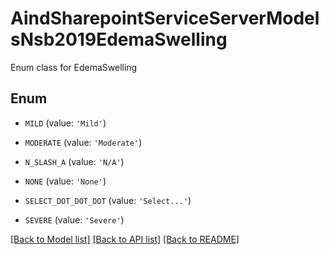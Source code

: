 # AindSharepointServiceServerModelsNsb2019EdemaSwelling

Enum class for EdemaSwelling

## Enum

* `MILD` (value: `'Mild'`)

* `MODERATE` (value: `'Moderate'`)

* `N_SLASH_A` (value: `'N/A'`)

* `NONE` (value: `'None'`)

* `SELECT_DOT_DOT_DOT` (value: `'Select...'`)

* `SEVERE` (value: `'Severe'`)

[[Back to Model list]](../README.md#documentation-for-models) [[Back to API list]](../README.md#documentation-for-api-endpoints) [[Back to README]](../README.md)


